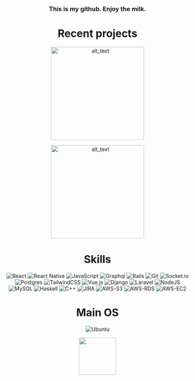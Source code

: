 

### __<p align="center">This is my github.  Enjoy the milk.</p>__

<div align="center">
  
# Recent projects
  [<img alt="alt_text" width="250px" src="https://sutton.com/img/logos/sutton-logo-nav.svg" />](https://sutton.com)
  
  
  [<img alt="alt_text" width="250px" src="https://github.com/milkbag19/milkbag19/assets/40251012/47328c4c-6f3a-48cb-b2ba-101a168cfd93" />](https://homeprint.io)
  

  
#
  
# Skills
![React](https://img.shields.io/badge/react-%2320232a.svg?style=for-the-badge&logo=react&logoColor=%2361DAFB)
![React Native](https://img.shields.io/badge/react_native-%2320232a.svg?style=for-the-badge&logo=react&logoColor=%2361DAFB)
![JavaScript](https://img.shields.io/badge/javascript-%23323330.svg?style=for-the-badge&logo=javascript&logoColor=%23F7DF1E)
![Graphql](https://img.shields.io/badge/-Graphql-df0397?logo=graphql&style=for-the-badge)
![Rails](https://img.shields.io/badge/rails-%23CC0000.svg?style=for-the-badge&logo=ruby-on-rails&logoColor=white)
![Git](https://img.shields.io/badge/git-%23F05033.svg?style=for-the-badge&logo=git&logoColor=white)
![Socket.io](https://img.shields.io/badge/Socket.io-black?style=for-the-badge&logo=socket.io&badgeColor=010101)
![Postgres](https://img.shields.io/badge/postgres-%23316192.svg?style=for-the-badge&logo=postgresql&logoColor=white)
![TailwindCSS](https://img.shields.io/badge/tailwindcss-%2338B2AC.svg?style=for-the-badge&logo=tailwind-css&logoColor=white)
![Vue.js](https://img.shields.io/badge/vuejs-%2335495e.svg?style=for-the-badge&logo=vuedotjs&logoColor=%234FC08D)
![Django](https://img.shields.io/badge/django-%23092E20.svg?style=for-the-badge&logo=django&logoColor=white)
![Laravel](https://img.shields.io/badge/laravel-%23FF2D20.svg?style=for-the-badge&logo=laravel&logoColor=white)
![NodeJS](https://img.shields.io/badge/node.js-6DA55F?style=for-the-badge&logo=node.js&logoColor=white)
![MySQL](https://img.shields.io/badge/mysql-%2300f.svg?style=for-the-badge&logo=mysql&logoColor=white)
![Haskell](https://img.shields.io/badge/haskell-%23092E20.svg?style=for-the-badge&logo=haskell&logoColor=%234FC08D)
![C++](https://img.shields.io/badge/C++-%23316192.svg?style=for-the-badge&logo=cplusplus&logoColor=%white)
![JIRA](https://img.shields.io/badge/JIRA-%2300f.svg?style=for-the-badge&logo=Jira%20Software&logoColor=%white)
![AWS-S3](https://img.shields.io/badge/Amazon%20S3-df0397.svg?style=for-the-badge&logo=amazons3&logoColor=%white)
![AWS-RDS](https://img.shields.io/badge/Amazon%20RDS-%23FF2D20.svg?style=for-the-badge&logo=amazonrds&logoColor=%white)
![AWS-EC2](https://img.shields.io/badge/Amazon%20EC2-%2320232a.svg?style=for-the-badge&logo=amazonec2&logoColor=%2361DAFB)

# Main OS
![Ubuntu](https://img.shields.io/badge/Kubuntu-E95420?style=for-the-badge&logo=kubuntu&logoColor=white)
  
  
<div id="header" align="center">
  <img src="https://cdn.discordapp.com/attachments/561220065584873474/691542483284394024/1584647591844.gif" width="100"/>
</div>
  
</div>
